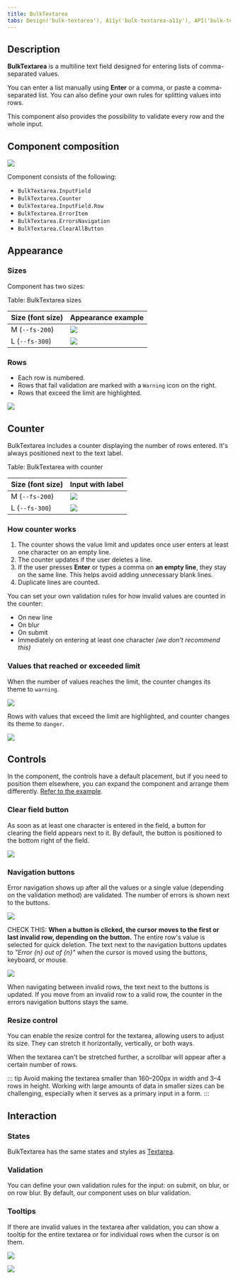 ```yaml
---
title: BulkTextarea
tabs: Design('bulk-textarea'), A11y('bulk-textarea-a11y'), API('bulk-textarea-api'), Example('bulk-textarea-code'), Changelog('bulk-textarea-changelog')
---
```


## Description

**BulkTextarea** is a multiline text field designed for entering lists of comma-separated values.

You can enter a list manually using **Enter** or a comma, or paste a comma-separated list. You can also define your own rules for splitting values into rows.

This component also provides the possibility to validate every row and the whole input.

## Component composition

![](static/bulktextarea-composition.png)

Component consists of the following:

- `BulkTextarea.InputField`
- `BulkTextarea.Counter`
- `BulkTextarea.InputField.Row`
- `BulkTextarea.ErrorItem`
- `BulkTextarea.ErrorsNavigation`
- `BulkTextarea.ClearAllButton`

## Appearance

### Sizes

Component has two sizes:

Table: BulkTextarea sizes

| Size (font size) | Appearance example     |
| ---------------- | ---------------------- |
| M (`--fs-200`)   | ![](static/bulk-m.png) |
| L (`--fs-300`)   | ![](static/bulk-l.png) |

### Rows

- Each row is numbered.
- Rows that fail validation are marked with a `Warning` icon on the right.
- Rows that exceed the limit are highlighted.

![](static/bulktextarea-rows.png)

## Counter

BulkTextarea includes a counter displaying the number of rows entered. It's always positioned next to the text label.

Table: BulkTextarea with counter

| Size (font size) | Input with label       |
| ---------------- | ---------------------- |
| M (`--fs-200`)   | ![](static/bulk-m.png) |
| L (`--fs-300`)   | ![](static/bulk-l.png) |

### How counter works

1. The counter shows the value limit and updates once user enters at least one character on an empty line.
2. The counter updates if the user deletes a line.
3. If the user presses **Enter** or types a comma on **an empty line**, they stay on the same line. This helps avoid adding unnecessary blank lines.
4. Duplicate lines are counted.

You can set your own validation rules for how invalid values are counted in the counter:

- On new line
- On blur
- On submit
- Immediately on entering at least one character _(we don't recommend this)_

### Values that reached or exceeded limit

When the number of values reaches the limit, the counter changes its theme to `warning`.

![](static/values-limit.png)

Rows with values that exceed the limit are highlighted, and counter changes its theme to `danger`.

![](static/values-off-limit.png)

## Controls

In the component, the controls have a default placement, but if you need to position them elsewhere, you can expand the component and arrange them differently. [Refer to the example](/components/bulk-textarea/bulk-textarea-code#expanded-bulktextarea).

### Clear field button

As soon as at least one character is entered in the field, a button for clearing the field appears next to it. By default, the button is positioned to the bottom right of the field.

![](static/bulktextarea-clear-button.png)

### Navigation buttons

Error navigation shows up after all the values or a single value (depending on the validation method) are validated. The number of errors is shown next to the buttons.

![](static/bulktextarea-error-navigation.png)

CHECK THIS: **When a button is clicked, the cursor moves to the first or last invalid row, depending on the button.** The entire row's value is selected for quick deletion. The text next to the navigation buttons updates to _"Error {n} out of {n}"_ when the cursor is moved using the buttons, keyboard, or mouse.

![](static/bulktextarea-error-navigation-1.png)

When navigating between invalid rows, the text next to the buttons is updated. If you move from an invalid row to a valid row, the counter in the errors navigation buttons stays the same.

### Resize control

You can enable the resize control for the textarea, allowing users to adjust its size. They can stretch it horizontally, vertically, or both ways.

When the textarea can't be stretched further, a scrollbar will appear after a certain number of rows.

::: tip
Avoid making the textarea smaller than 160–200px in width and 3–4 rows in height. Working with large amounts of data in smaller sizes can be challenging, especially when it serves as a primary input in a form.
:::

## Interaction

### States

BulkTextarea has the same states and styles as [Textarea](/components/textarea/textarea#interaction).

### Validation

You can define your own validation rules for the input: on submit, on blur, or on row blur. By default, our component uses on blur validation.

### Tooltips

If there are invalid values in the textarea after validation, you can show a tooltip for the entire textarea or for individual rows when the cursor is on them.

![](static/bulktextarea-tooltip.png)

![](static/bulktextarea-tooltip-row.png)
